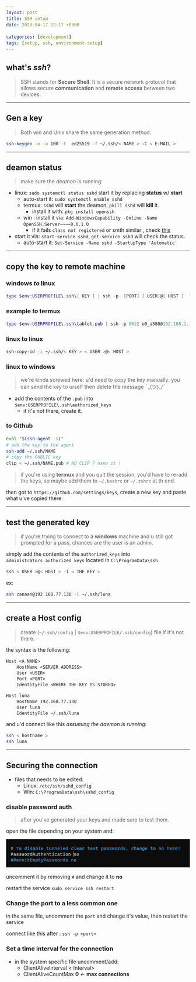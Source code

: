 ```yaml
---
layout: post
title: SSH setup
date: 2023-04-17 22:17 +0300

categories: [development]
tags: [setup, ssh, environment-setup]
---
```


## what's *ssh*?

>SSH stands for **Secure Shell**. It is a secure network protocol that allows secure **communication** and **remote access** between two devices.
---
## Gen a key

> Both win and Unix share the same generation method.

```bash
ssh-keygen -o -a 100 -t  ed25519 -f ~/.ssh/< NAME > -C < E-MAIL >
```

---

## deamon status

> make sure the *deamon* is running:
- linux: `sudo systemctl status sshd` start it by replacing **status** w/ **start**
    - auto-start it: `sudo systemctl enable sshd`
  - termux: `sshd` will **start** the deamon, `pkill sshd` will **kill** it.
    - install it with: `pkg install openssh`
  - win : install it via: `Add-WindowsCapability -Online -Name OpenSSH.Server~~~~0.0.1.0`
    - if it fails `class not registered` or smth similar , check [this](https://www.saotn.org/manually-install-openssh-in-windows-server/) 
- start it via: `start-service sshd`, `get-service sshd` will check the status.
  - auto-start it: `Set-Service -Name sshd -StartupType 'Automatic'`

---


## copy the key to remote machine

### **windows** *to* linux

```powershell
type $env:USERPROFILE\.ssh\[ KEY ] | ssh -p  [PORT] [ USER]@[ HOST ]  "cat >> .ssh/authorized_keys"
```

### example *to* **termux**

```powershell
type $env:USERPROFILE\.ssh\tablet.pub | ssh -p 8022 u0_a380@192.168.1.15 "cat >> .ssh/authorized_keys"
```

### **linux** to linux

```bash
ssh-copy-id -i ~/.ssh/< KEY > < USER >@< HOST >
```

### **linux** to windows

> we're kinda screwed here; u'd need to copy the key manually: you can send the key to urself then delete the message ¯\_(ツ)_/¯ 

- add the contents of the `.pub` into `$env:USERPROFILE\.ssh\authorized_keys`
  - if it's not there, create it.

### to **Github**

```bash
eval "$(ssh-agent -s)"
# add the key to the agent
ssh-add ~/.ssh/NAME
# copy the PUBLIC key
clip < ~/.ssh/NAME.pub # NO CLIP ? nano it !
```

> if you're using **termux** and you quit the session, you'd have to re-add the keys, so maybe add them to `~/.bashrc` or `~/.zshrc` at th end.

then got to `https://github.com/settings/keys`, create a new key and paste what u've copied there.

---

## test the generated key

> if you're trying to connect to a **windows** machine and u still got prompted for a pass, chances are the user is an admin.

simply add the contents of the `authorized_keys` into `administrators_authorized_keys` located in `C:\ProgramData\ssh`

```bash
ssh < USER >@< HOST > -i < THE KEY >
```

ex:

```bash
ssh canaan@192.168.77.130 -i ~/.ssh/luna
```

--- 

## create a Host config

> create (`~/.ssh/config` | `$env:USERPROFILE/.ssh/config`) file if it's not there.

the syntax is the following:

```text
Host <A NAME>
    HostName <SERVER ADDRESS>
    User <USER>
    Port <PORT>
    IdentityFile <WHERE THE KEY IS STORED>
```

```text
Host luna
    HostName 192.168.77.130
    User luna
    IdentityFile ~/.ssh/luna
```

and u'd connect like this *assuming the daemon is running*: 

```bash
ssh < hostname >
ssh luna
```


---


## Securing the connection

- files that needs to be edited:
  - Linux: `/etc/ssh/sshd_config`
  - Win: `C:\ProgramData\ssh\sshd_config`

### disable password auth

> after you've generated your keys and made sure to test them.

open the file depending on your system and:

![ssh-password-auth](/assets/images/ssh/password_auth.png)

uncomment it by removing `#` and change it to **no**

restart the service `sudo service ssh restart`

### Change the port to a less common one

in the same file, uncomment the `port` and change it's value, then restart the service

connect like this after : `ssh -p <port>`


### Set a time interval for the connection

- in the system specific file uncomment/add:
  - ClientAliveInterval < Interval>
  - ClientAliveCountMax **0** *<-* **max connections**

